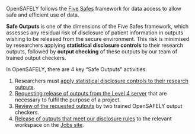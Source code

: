 OpenSAFELY follows the [Five Safes](five-safes.md) framework for data access to allow safe and efficient use of data.

**Safe Outputs** is one of the dimensions of the Five Safes framework, which assesses any residual risk of disclosure of patient information in outputs wishing to be released from the secure environment. This risk is minimised by researchers applying **statistical disclosure controls** to their research outputs, followed by **output checking** of these outputs by our team of trained output checkers.

In OpenSAFELY, there are 4 key “Safe Outputs” activities:

1.  Researchers must [apply statistical disclosure controls to their research outputs](sdc.md).
2.  [Requesting release of outputs from the Level 4 server](requesting-file-release.md) that are necessary to fulfil the purpose of a project.
3.  [Review of the requested outputs](output-checking.md) by two trained OpenSAFELY output checkers.
4.  [Release of outputs that meet our disclosure rules](releasing-files.md) to the relevant workspace on the [Jobs site](jobs-site.md).
